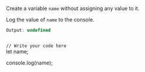 Create a variable `name`
without assigning any
value to it.

Log the value of `name`
to the console.

```js
Output: undefined
```
<codeblock language="javascript" type="exercise" testMode="fixedInput">
<code>
// Write your code here
</code>
<solution>
let name;

console.log(name);
</solution>
</codeblock>
